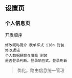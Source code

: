 
## 设置页

### 个人信息页
开发顺序
```
修改昵称简介 表单样式 i18n 封装
修改逻辑
个人数据获取与填充 封装
是否登录判断，登录响应式，登录刷新

```

> 优化，路由信息统一管理